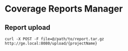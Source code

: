 # Coverage Reports Manager

## Report upload

```
curl -X POST -F file=@/path/to/report.tar.gz http://ge.local:8080/upload/{projectName}
```